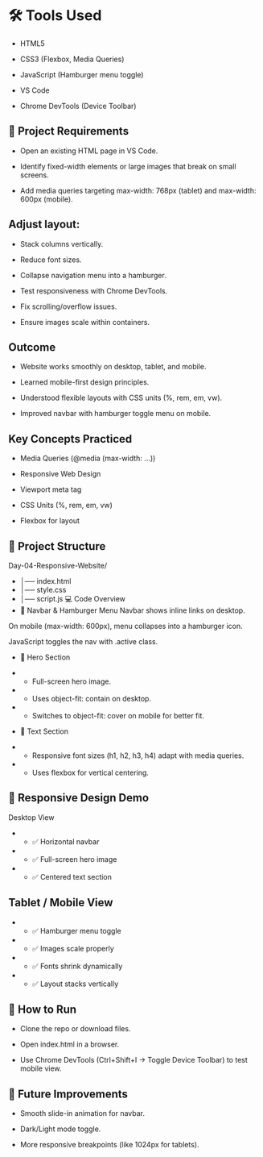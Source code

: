 # 🛠 Tools Used
- HTML5

- CSS3 (Flexbox, Media Queries)

- JavaScript (Hamburger menu toggle)

- VS Code

- Chrome DevTools (Device Toolbar)

##  📌 Project Requirements
- Open an existing HTML page in VS Code.

- Identify fixed-width elements or large images that break on small screens.

- Add media queries targeting max-width: 768px (tablet) and max-width: 600px (mobile).

## Adjust layout:

- Stack columns vertically.

- Reduce font sizes.

- Collapse navigation menu into a hamburger.

- Test responsiveness with Chrome DevTools.

- Fix scrolling/overflow issues.

- Ensure images scale within containers.

## Outcome
- Website works smoothly on desktop, tablet, and mobile.

- Learned mobile-first design principles.

- Understood flexible layouts with CSS units (%, rem, em, vw).

- Improved navbar with hamburger toggle menu on mobile.

##  Key Concepts Practiced
- Media Queries (@media (max-width: ...))

- Responsive Web Design

- Viewport meta tag

- CSS Units (%, rem, em, vw)

- Flexbox for layout

## 📂 Project Structure
Day-04-Responsive-Website/
- │── index.html
- │── style.css
- │── script.js
💻 Code Overview
- 🔹 Navbar & Hamburger Menu
 Navbar shows inline links on desktop.

 On mobile (max-width: 600px), menu collapses into a hamburger icon.

 JavaScript toggles the nav with .active class.

- 🔹 Hero Section
- - Full-screen hero image.

- - Uses object-fit: contain on desktop.

- - Switches to object-fit: cover on mobile for better fit.

- 🔹 Text Section
- - Responsive font sizes (h1, h2, h3, h4) adapt with media queries.

- - Uses flexbox for vertical centering.

## 📱 Responsive Design Demo
Desktop View
- - ✅ Horizontal navbar
- - ✅ Full-screen hero image
- - ✅ Centered text section

## Tablet / Mobile View
- - ✅ Hamburger menu toggle
- - ✅ Images scale properly
- - ✅ Fonts shrink dynamically
- - ✅ Layout stacks vertically

## 🚀 How to Run
- Clone the repo or download files.

- Open index.html in a browser.

- Use Chrome DevTools (Ctrl+Shift+I → Toggle Device Toolbar) to test mobile view.

## 🔮 Future Improvements
- Smooth slide-in animation for navbar.

- Dark/Light mode toggle.

- More responsive breakpoints (like 1024px for tablets).
